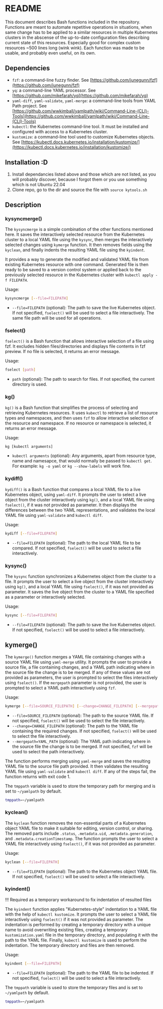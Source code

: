 # README

This document describes Bash functions included in the repository. Functions are meant to automate repetitive operations in situations, when same change has to be applied to a similar resources in multiple Kubernetes clusters in the abscense of the up-to-date configuration files describing current state of this resources. Especially good for complex custom resources ~500 lines long (wink wink). Each function was made to be usable, and probably even useful, on its own.

## Dependencies

- `fzf`: a command-line fuzzy finder. See [https://github.com/junegunn/fzf](https://github.com/junegunn/fzf)
- `yq`: a command-line YAML processor. See [https://github.com/mikefarah/yq](https://github.com/mikefarah/yq)
- `yaml-diff`, `yaml-validate`, `yaml-merge`: a command-line tools from YAML Path project. See [https://github.com/wwkimball/yamlpath/wiki/Command-Line-(CLI)-Tools](https://github.com/wwkimball/yamlpath/wiki/Command-Line-(CLI)-Tools)
- `kubectl`: the Kubernetes command-line tool. It must be installed and configured with access to a Kubernetes cluster.
- `kustomize`: a command-line tool used to customize Kubernetes objects. See [https://kubectl.docs.kubernetes.io/installation/kustomize/](https://kubectl.docs.kubernetes.io/installation/kustomize/)

## Installation :D

1. Install dependancies listed above and those which are not listed, as you will probably discover, because I forgot them or you use something which is not Ubuntu 22.04
2. Clone repo, go to the dir and source the file with `source kytools.sh`

## Description

### kysyncmerge()

The `kysyncmerge` is a simple combination of the other functions mentioned here. It saves the interactively selected resource from the Kubernetes cluster to a local YAML file using the `kysync`, then merges the interactively selected changes using `kymerge` function. It then removes fields using the `kyclean`, and finally indents the resulting YAML file using the `kyindent`.

It provides a way to generate the modified and validated YAML file from existing Kubernetes resource with one command. Generated file is then ready to be saved to a version control system or applied back to the previously selected resource in the Kubernetes cluster with `kubectl apply -f FILEPATH`.

Usage:

```bash
kysyncmerge [--file=FILEPATH]
```

- `--file=FILEPATH` (optional): The path to save the live Kubernetes object. If not specified, `fselect()` will be used to select a file interactively. The same file path will be used for all operations.

### fselect()

`fselect()` is a Bash function that allows interactive selection of a file using fzf. It excludes hidden files/directories and displays file contents in fzf preview. If no file is selected, it returns an error message.

Usage:

```bash
fselect [path]
```

- `path` (optional): The path to search for files. If not specified, the current directory is used.

### kg()

`kg()` is a Bash function that simplifies the process of selecting and retrieving Kubernetes resources. It uses `kubectl` to retrieve a list of resource types and namespaces, and then uses `fzf` to allow interactive selection of the resource and namespace. If no resource or namespace is selected, it returns an error message.

Usage:

```bash
kg [kubectl arguments]
```

- `kubectl arguments` (optional): Any arguments, apart from resource type, name and namesapce, that would normally be passed to `kubectl get`. For example: `kg -o yaml` or `kg --show-labels` will work fine.

### kydiff()

`kydiff()` is a Bash function that compares a local YAML file to a live Kubernetes object, using `yaml-diff`. It prompts the user to select a live object from the cluster interactively using `kg()`, and a local YAML file using `fselect()`, if it was not provided as parameter. It then displays the differences between the two YAML representations, and validates the local YAML file using `yaml-validate` and `kubectl diff`.

Usage:

```bash
kydiff [--file=FILEPATH]
```

- `--file=FILEPATH` (optional): The path to the local YAML file to be compared. If not specified, `fselect()` will be used to select a file interactively.

### kysync()

The `kysync` function synchronizes a Kubernetes object from the cluster to a file. It prompts the user to select a live object from the cluster interactively using `kg()`, and a local YAML file using `fselect()`, if it was not provided as parameter. It saves the live object from the cluster to a YAML file specified as a parameter or interactively selected.

Usage:

```bash
kysync [--file=FILEPATH]
```

- `--file=FILEPATH` (optional): The path to save the live Kubernetes object. If not specified, `fselect()` will be used to select a file interactively.

## kymerge()

The `kymerge()` function merges a YAML file containing changes with a source YAML file using `yaml-merge` utility. It prompts the user to provide a source file, a file containing changes, and a YAML path indicating where in the source file the change is to be merged. If any of these values are not provided as parameters, the user is prompted to select the files interactively using `fselect()`. If the `mergepath` parameter is not provided, the user is prompted to select a YAML path interactively using `fzf`.

Usage:

```bash
kymerge [--file=SOURCE_FILEPATH] [--change=CHANGE_FILEPATH] [--mergepath=YAML_PATH]
```

- `--file=SOURCE_FILEPATH` (optional): The path to the source YAML file. If not specified, `fselect()` will be used to select the file interactively.
- `--change=CHANGE_FILEPATH` (optional): The path to the YAML file containing the required changes. If not specified, `fselect()` will be used to select the file interactively.
- `--mergepath=YAML_PATH` (optional): The YAML path indicating where in the source file the change is to be merged. If not specified, `fzf` will be used to select the path interactively.

The function performs merging using `yaml-merge` and saves the resulting YAML file to the source file path provided. It then validates the resulting YAML file using `yaml-validate` and `kubectl diff`. If any of the steps fail, the function returns with exit code 1.

The `tmppath` variable is used to store the temporary path for merging and is set to `~/yamlpath` by default.

```bash
tmppath=~/yamlpath
```

### kyclean()

The `kyclean` function removes the non-essential parts of a Kubernetes object YAML file to make it suitable for editing, version control, or sharing. The removed parts include `.status`, `.metadata.uid`, `.metadata.generation`, and `.metadata.creationTimestamp`. The function prompts the user to select a YAML file interactively using `fselect()`, if it was not provided as parameter.

Usage:

```bash
kyclean [--file=FILEPATH]
```

- `--file=FILEPATH` (optional): The path to the Kubernetes object YAML file. If not specified, `fselect()` will be used to select a file interactively.

### kyindent()

!!! Required as a temporary workaround to fix indentation of resulted files

The `kyindent` function applies "Kubernetes-style" indentation to a YAML file with the help of `kubectl kustomize`. It prompts the user to select a YAML file interactively using `fselect()` if it was not provided as parameter. The indentation is performed by creating a temporary directory with a unique name to avoid overwriting existing files, creating a temporary `kustomization.yaml` file in the temporary directory, and populating it with the path to the YAML file. Finally, `kubectl kustomize` is used to perform the indentation. The temporary directory and files are then removed.

Usage:

```bash
kyindent [--file=FILEPATH]
```

- `--file=FILEPATH` (optional): The path to the YAML file to be indented. If not specified, `fselect()` will be used to select a file interactively.

The `tmppath` variable is used to store the temporary files and is set to `~/yamlpath` by default.

```bash
tmppath=~/yamlpath
```
